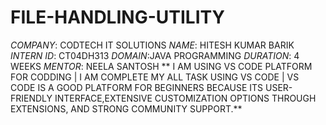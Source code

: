 # FILE-HANDLING-UTILITY
*COMPANY*: CODTECH IT SOLUTIONS
*NAME*: HITESH KUMAR BARIK
*INTERN ID*: CT04DH313 
*DOMAIN*:JAVA PROGRAMMING
*DURATION*: 4 WEEKS
*MENTOR*: NEELA SANTOSH
** I AM USING VS CODE PLATFORM FOR CODDING | I AM COMPLETE MY ALL TASK USING VS CODE | VS CODE IS A GOOD PLATFORM FOR BEGINNERS BECAUSE ITS USER-FRIENDLY INTERFACE,EXTENSIVE CUSTOMIZATION OPTIONS THROUGH EXTENSIONS, AND STRONG COMMUNITY SUPPORT.**
